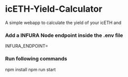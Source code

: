 # icETH-Yield-Calculator
A simple webapp to calculate the yield of your icETH and 

### Add a INFURA Node endpoint inside the .env file
INFURA_ENDPOINT=

### Run following commands
npm install
npm run start
